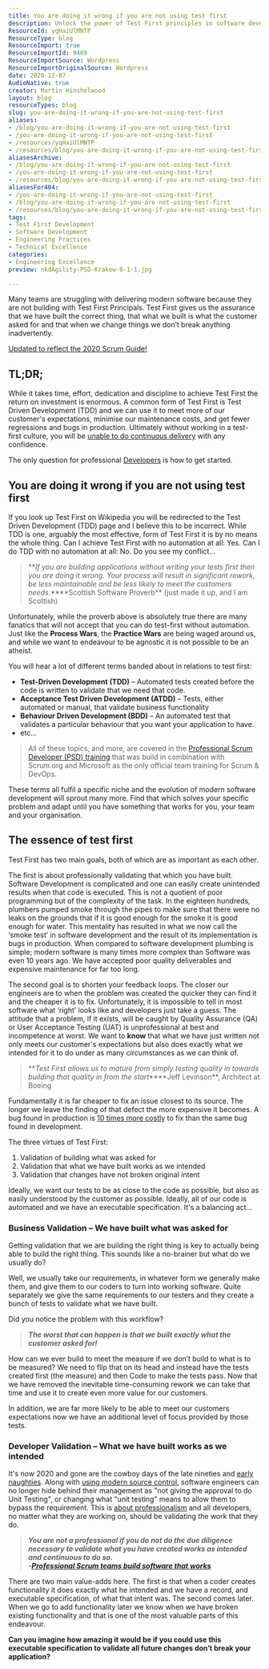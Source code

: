 ```yaml
---
title: You are doing it wrong if you are not using test first
description: Unlock the power of Test First principles in software development. Learn how TDD and ATDD can enhance quality, reduce bugs, and meet customer needs effectively.
ResourceId: yqHaiUlMNTP
ResourceType: blog
ResourceImport: true
ResourceImportId: 9469
ResourceImportSource: Wordpress
ResourceImportOriginalSource: Wordpress
date: 2020-12-07
AudioNative: true
creator: Martin Hinshelwood
layout: blog
resourceTypes: blog
slug: you-are-doing-it-wrong-if-you-are-not-using-test-first
aliases:
- /blog/you-are-doing-it-wrong-if-you-are-not-using-test-first
- /you-are-doing-it-wrong-if-you-are-not-using-test-first
- /resources/yqHaiUlMNTP
- /resources/blog/you-are-doing-it-wrong-if-you-are-not-using-test-first
aliasesArchive:
- /blog/you-are-doing-it-wrong-if-you-are-not-using-test-first
- /you-are-doing-it-wrong-if-you-are-not-using-test-first
- /resources/blog/you-are-doing-it-wrong-if-you-are-not-using-test-first
aliasesFor404:
- /you-are-doing-it-wrong-if-you-are-not-using-test-first
- /blog/you-are-doing-it-wrong-if-you-are-not-using-test-first
- /resources/blog/you-are-doing-it-wrong-if-you-are-not-using-test-first
tags:
- Test First Development
- Software Development
- Engineering Practices
- Technical Excellence
categories:
- Engineering Excellence
preview: nkdAgility-PSD-Krakow-0-1-1.jpg

---
```

Many teams are struggling with delivering modern software because they are not building with Test First Principals. Test First gives us the assurance that we have built the correct thing, that what we built is what the customer asked for and that when we change things we don’t break anything inadvertently.

[Updated to reflect the 2020 Scrum Guide!](https://nkdagility.com/the-2020-scrum-guide/)

## TL;DR;

While it takes time, effort, dedication and discipline to achieve Test First the return on investment is enormous. A common form of Test First is Test Driven Development (TDD) and we can use it to meet more of our customer's expectations, minimise our maintenance costs, and get fewer regressions and bugs in production. Ultimately without working in a test-first culture, you will be [unable to do continuous delivery](/blog/continuous-deliver-sprint/) with any confidence.

The only question for professional [Developers](/the-2020-scrum-guide/#developers) is how to get started.

## You are doing it wrong if you are not using test first

If you look up Test First on Wikipedia you will be redirected to the Test Driven Development (TDD) page and I believe this to be incorrect. While TDD is one, arguably the most effective, form of Test First it is by no means the whole thing. Can I achieve Test First with no automation at all: Yes. Can I do TDD with no automation at all: No. Do you see my conflict…

> **_If you are building applications without writing your tests first then you are doing it wrong. Your process will result in significant rework, be less maintainable and be less likely to meet the customers needs._\*\***Scottish Software Proverb\*\* (just made it up, and I am Scottish)

Unfortunately, while the proverb above is absolutely true there are many fanatics that will not accept that you can do test-first without automation. Just like the **Process Wars**, the **Practice Wars** are being waged around us, and while we want to endeavour to be agnostic it is not possible to be an atheist.

You will hear a lot of different terms banded about in relations to test first:

- **Test-Driven Development (TDD)** – Automated tests created before the code is written to validate that we need that code.
- **Acceptance Test Driven Development (ATDD)** – Tests, either automated or manual, that validate business functionality
- **Behaviour Driven Development (BDD)** – An automated test that validates a particular behaviour that you want your application to have.
- etc…

> All of these topics, and more, are covered in the [Professional Scrum Developer (PSD) training](/training/courses/professional-scrum-developer-training/) that was build in combination with Scrum.org and Microsoft as the only official team training for Scrum & DevOps.

These terms all fulfil a specific niche and the evolution of modern software development will sprout many more. Find that which solves your specific problem and adapt until you have something that works for you, your team and your organisation.

## The essence of test first

Test First has two main goals, both of which are as important as each other.

The first is about professionally validating that which you have built. Software Development is complicated and one can easily create unintended results when that code is executed. This is not a quotient of poor programming but of the complexity of the task. In the eighteen hundreds, plumbers pumped smoke through the pipes to make sure that there were no leaks on the grounds that if it is good enough for the smoke it is good enough for water. This mentality has resulted in what we now call the ‘smoke test’ in software development and the result of its implementation is bugs in production. When compared to software development plumbing is simple; modern software is many times more complex than Software was even 10 years ago. We have accepted poor quality deliverables and expensive maintenance for far too long.

The second goal is to shorten your feedback loops. The closer our engineers are to when the problem was created the quicker they can find it and the cheaper it is to fix. Unfortunately, it is impossible to tell in most software what ‘right’ looks like and developers just take a guess. The attitude that a problem, if it exists, will be caught by Quality Assurance (QA) or User Acceptance Testing (UAT) is unprofessional at best and incompetence at worst. We want to **know** that what we have just written not only meets our customer's expectations but also does exactly what we intended for it to do under as many circumstances as we can think of.

> **_Test First allows us to mature from simply testing quality in towards building that quality in from the start_\*\***Jeff Levinson\*\*, Architect at Boeing

Fundamentally it is far cheaper to fix an issue closest to its source. The longer we leave the finding of that defect the more expensive it becomes. A bug found in production is [10 times more costly](http://www.scrum.org/About/All-Articles/articleType/ArticleView/articleId/644/Agile-Economics-The-Dollars-and-Sense-of-Scrum) to fix than the same bug found in development.

The three virtues of Test First:

1. Validation of building what was asked for
2. Validation that what we have built works as we intended
3. Validation that changes have not broken original intent

Ideally, we want our tests to be as close to the code as possible, but also as easily understood by the customer as possible. Ideally, all of our code is automated and we have an executable specification. It's a balancing act…

### Business Validation – We have built what was asked for

Getting validation that we are building the right thing is key to actually being able to build the right thing. This sounds like a no-brainer but what do we usually do?

Well, we usually take our requirements, in whatever form we generally make them, and give them to our coders to turn into working software. Quite separately we give the same requirements to our testers and they create a bunch of tests to validate what we have built.

Did you notice the problem with this workflow?

> **_The worst that can happen is that we built exactly what the customer asked for!_**

How can we ever build to meet the measure if we don’t build to what is to be measured? We need to flip that on its head and instead have the tests created first (the measure) and then Code to make the tests pass. Now that we have removed the inevitable time-consuming rework we can take that time and use it to create even more value for our customers.

In addition, we are far more likely to be able to meet our customers expectations now we have an additional level of focus provided by those tests.

### Developer Validation – What we have built works as we intended

It's now 2020 and gone are the cowboy days of the late nineties and [early naughties](http://en.wikipedia.org/wiki/Naughties). Along with [using modern source control](https://nkdagility.com/getting-started-with-modern-source-control-system-and-devops/), software engineers can no longer hide behind their management as "not giving the approval to do Unit Testing", or changing what "unit testing" means to allow them to bypass the requirement. This is [about professionalism](/blog/scrum-tapas-importance-professionalism/) and all developers, no matter what they are working on, should be validating the work that they do.

> **_You are not a professional if you do not do the due diligence necessary to validate what you have created works as intended and continuous to do so.  
> \-[Professional Scrum teams build software that works](https://nkdagility.com/professional-scrum-teams-build-software-works/)_**

There are two main value-adds here. The first is that when a coder creates functionality it does exactly what he intended and we have a record, and executable specification, of what that intent was. The second comes later. When we go to add functionality later we know when we have broken existing functionality and that is one of the most valuable parts of this endeavour.

**Can you imagine how amazing it would be if you could use this executable specification to validate all future changes don’t break your application?**
